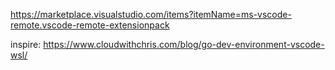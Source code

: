 https://marketplace.visualstudio.com/items?itemName=ms-vscode-remote.vscode-remote-extensionpack

inspire: https://www.cloudwithchris.com/blog/go-dev-environment-vscode-wsl/
